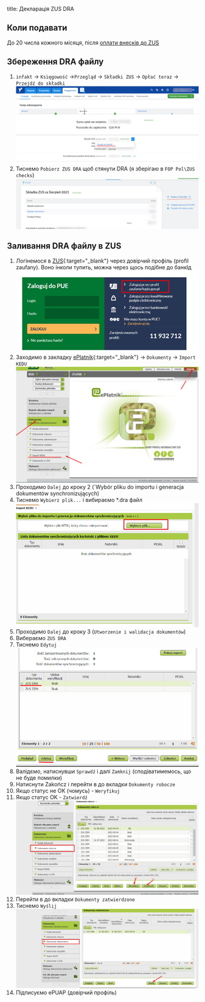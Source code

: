 title: Декларація ZUS DRA

## Коли подавати

До 20 числа кожного місяця, після [оплати внесків до ZUS](/routine/zus)

## Збереження DRA файлу

1. `infakt` -> `Księgowość` ->`Przegląd` -> `Składki ZUS` -> `Opłać teraz` -> `Przejdź do składki`
<a>![alt taxes tab](../img/zus_dra/select_skladka.jpg) </a>
2. Тиснемо `Pobierz ZUS DRA` щоб стянути DRA (я зберігаю в `FOP Pol\ZUS checks`)
<a>![alt taxes tab](../img/zus_dra/download_dra_from_infakt.jpg) </a>

## Заливання DRA файлу в ZUS
1. Логінемося в [ZUS](https://www.zus.pl/portal/logowanie.npi){:target="_blank"} через довірчий профіль (profil zaufany). Воно інколи тупить, можна через щось подібне до банкІд
<a>![alt taxes tab](../img/zus_dra/zus_log_in.jpg) </a>
2. Заходимо в закладку [ePlatnik](https://www.zus.pl/portal/eplMain.npi){:target="_blank"} -> `Dokumenty` -> `Import KEDU`
<a>![alt import kedu](../img/zus_dra/zus_select_import_kedu.jpg) </a>
3. Проходимо `Dalej` до кроку 2 (`Wybór pliku do importu i generacja dokumentów synchronizujących)
4. Тиснемо `Wybierz plik...` і вибираємо *.dra файл
 <a>![alt select plik](../img/zus_dra/select_plik.jpg) </a>
5. Проходимо `Dalej` до кроку 3 (`Utworzenie i walidacja dokumentów`)  
6. Вибераємо `ZUS DRA`
7. Тиснемо `Edytuj`
<a>![alt edit dra](../img/zus_dra/edit_dra.jpg) </a>
8. Валідємо, натиснувши `Sprawdź` і далі `Zamknij` (сподіватимемось, що не буде помилки)
9. Натиснути Zakończ і перейти в до вкладки `Dokumenty robocze`
10. Якщо статус не OK (чомусь) - `Weryfikuj`
11. Якщо статус OK - `Zatwierdź`
<a>![alt work docs](../img/zus_dra/zus_work_docs.jpg) </a>
12. Перейти в до вкладки `Dokumenty zatwierdzone`
13. Тиснемо `Wyślij`
<a>![alt confirmed docs](../img/zus_dra/zus_confirmed_docs.jpg) </a>
14. Підписуємо ePUAP (довірчий профіль)
